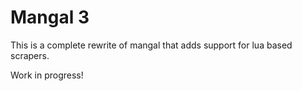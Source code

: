 # Mangal 3

This is a complete rewrite of mangal that adds support for lua based scrapers.

Work in progress!

